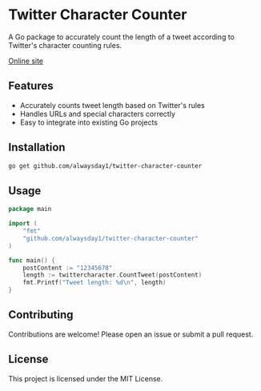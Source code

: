 # Twitter Character Counter

A Go package to accurately count the length of a tweet according to Twitter's character counting rules.

[Online site](https://twitter-character-counter.thebestcv.cc/) 

## Features

- Accurately counts tweet length based on Twitter's rules
- Handles URLs and special characters correctly
- Easy to integrate into existing Go projects

## Installation
```sh
go get github.com/alwaysday1/twitter-character-counter
```
## Usage

```go
package main

import (
    "fmt"
    "github.com/alwaysday1/twitter-character-counter"
)

func main() {
    postContent := "12345678"
    length := twittercharacter.CountTweet(postContent)
    fmt.Printf("Tweet length: %d\n", length)
}
```
## Contributing

Contributions are welcome! Please open an issue or submit a pull request.

## License

This project is licensed under the MIT License.
